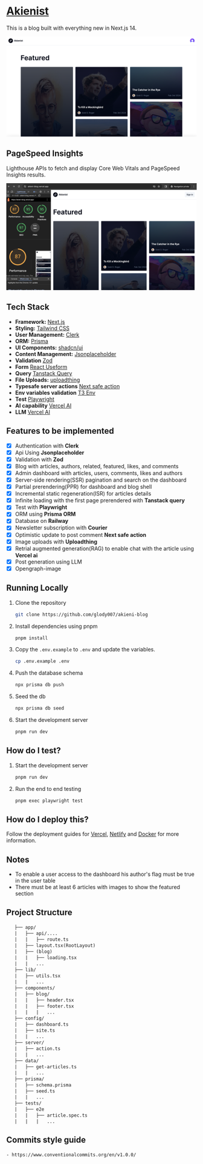 # [Akienist](https://akieni-blog.vercel.app/)

This is a blog built with everything new in Next.js 14. 

[![Akienist](./public/images/screenshot.png)](https://akieni-blog.vercel.app/)

## PageSpeed Insights

Lighthouse APIs to fetch and display Core Web Vitals and PageSpeed Insights results.

[![PageSpeed](./public/images/seo.png)](https://akieni-blog.vercel.app/)

## Tech Stack

- **Framework:** [Next.js](https://nextjs.org)
- **Styling:** [Tailwind CSS](https://tailwindcss.com)
- **User Management:** [Clerk](https://clerk.com)
- **ORM:** [Prisma](https://www.prisma.io/)
- **UI Components:** [shadcn/ui](https://ui.shadcn.com)
- **Content Management:** [Jsonplaceholder](https://jsonplaceholder.typicode.com/)
- **Validation** [Zod](https://zod.dev/)
- **Form** [React Useform](https://react-hook-form.com/)
- **Query** [Tanstack Query](https://tanstack.com/query/latest)
- **File Uploads:** [uploadthing](https://uploadthing.com)
- **Typesafe server actions** [Next safe action](https://next-safe-action.dev/)
- **Env variables validation** [T3 Env](https://env.t3.gg/docs/introduction)
- **Test** [Playwright](https://playwright.dev/)
- **AI capability** [Vercel AI](https://sdk.vercel.ai/docs)
- **LLM** [Vercel AI](https://platform.openai.com/)

## Features to be implemented

- [x] Authentication with **Clerk**
- [x] Api Using **Jsonplaceholder**
- [x] Validation with **Zod**
- [x] Blog with articles, authors, related, featured, likes, and comments
- [x] Admin dashboard with articles, users, comments, likes and authors
- [x] Server-side rendering(SSR) pagination and search on the dashboard
- [x] Partial prerendering(PPR) for dashboard and blog shell
- [x] Incremental static regeneration(ISR) for articles details
- [x] Infinite loading with the first page prerendered with **Tanstack query**
- [x] Test with **Playwright**
- [x] ORM using **Prisma ORM**
- [x] Database on **Railway**
- [x] Newsletter subscription with **Courier**
- [x] Optimistic update to post comment **Next safe action**
- [x] Image uploads with **Uploadthing**
- [x] Retrial augmented generation(RAG) to enable chat with the article using  **Vercel ai**
- [x] Post generation using LLM
- [x] Opengraph-image
  
## Running Locally

1. Clone the repository

   ```bash
   git clone https://github.com/glody007/akieni-blog
   ```

2. Install dependencies using pnpm

   ```bash
   pnpm install
   ```

3. Copy the `.env.example` to `.env` and update the variables.

   ```bash
   cp .env.example .env
   ```

4. Push the database schema

   ```bash
   npx prisma db push
   ```

5. Seed the db

   ```bash
   npx prisma db seed
   ``` 
   
6. Start the development server

   ```bash
   pnpm run dev
   ```

## How do I test?

1. Start the development server

   ```bash
   pnpm run dev
   ```

2. Run the end to end testing

   ```bash
   pnpm exec playwright test
   ```


## How do I deploy this?

Follow the deployment guides for [Vercel](https://vercel.com/new?utm_medium=default-template&filter=next.js&utm_source=create-next-app&utm_campaign=create-next-app-readme), [Netlify](https://create.t3.gg/en/deployment/netlify) and [Docker](https://create.t3.gg/en/deployment/docker) for more information.

## Notes 

- To enable a user access to the dashboard his author's flag must be true in the user table
- There must be at least 6 articles with images to show the featured section

## Project Structure

```
   ├── app/ 
   |   ├── api/....   
   |   |   ├── route.ts
   |   ├── layout.tsx(RootLayout)                
   |   ├── (blog)
   |   |   ├── loading.tsx    
   |   |   ...
   ├── lib/                    
   |   ├── utils.tsx
   |   |   ...
   ├── components/                    
   |   ├── blog/ 
   |   |   ├── header.tsx
   |   |   ├── footer.tsx 
   |   |   |   ...
   ├── config/ 
   |   ├── dashboard.ts
   |   ├── site.ts
   |   |   ...
   ├── server/ 
   |   ├── action.ts
   |   |   ...
   ├── data/ 
   |   ├── get-articles.ts
   |   |   ...
   ├── prisma/ 
   |   ├── schema.prisma
   |   ├── seed.ts
   |   |   ...
   ├── tests/ 
   |   ├── e2e
   |   |   ├── article.spec.ts
   |   |   |   ...
```

## Commits style guide
    - https://www.conventionalcommits.org/en/v1.0.0/
